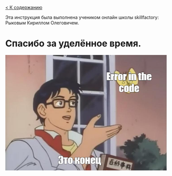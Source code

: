 [< К содержанию](/Readme.md)

Эта инструкция была выполнена учеником онлайн школы skillfactory: Рыковым Кириллом Олеговичем.

# Спасибо за уделённое время.


![](asset/Mem.jpg)